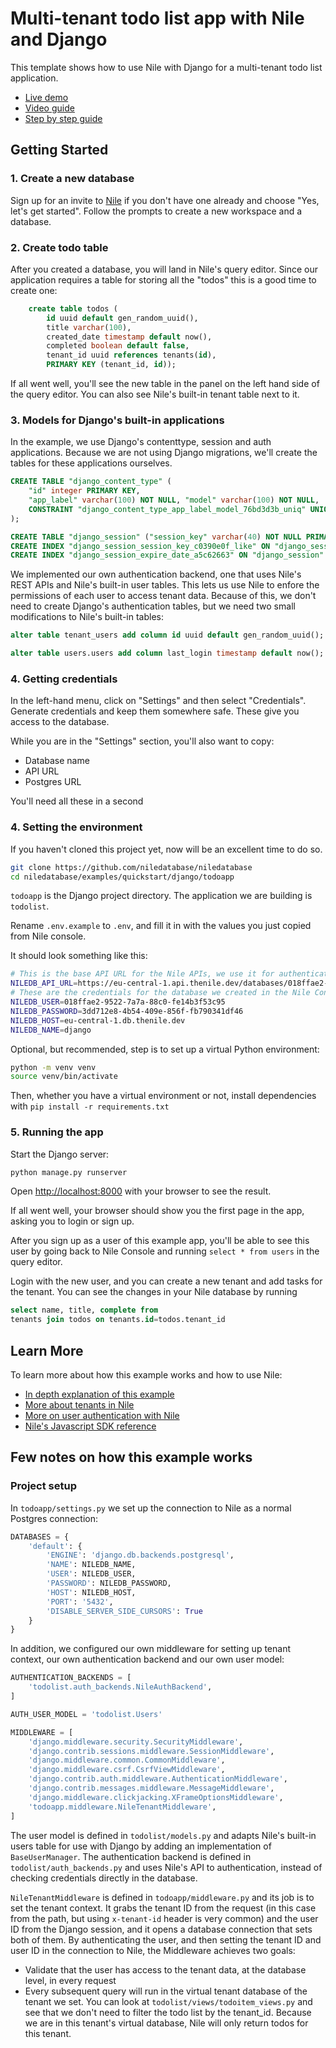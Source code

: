 # Multi-tenant todo list app with Nile and Django

This template shows how to use Nile with Django for a multi-tenant todo list application.

- [Live demo](TBD)
- [Video guide](TBD)
- [Step by step guide](TBD)

## Getting Started

### 1. Create a new database

Sign up for an invite to [Nile](https://thenile.dev) if you don't have one already and choose "Yes, let's get started". Follow the prompts to create a new workspace and a database.

### 2. Create todo table

After you created a database, you will land in Nile's query editor. Since our application requires a table for storing all the "todos" this is a good time to create one:

```sql
    create table todos (
        id uuid default gen_random_uuid(),
        title varchar(100),
        created_date timestamp default now(),
        completed boolean default false,
        tenant_id uuid references tenants(id),
        PRIMARY KEY (tenant_id, id));
```

If all went well, you'll see the new table in the panel on the left hand side of the query editor. You can also see Nile's built-in tenant table next to it.

### 3. Models for Django's built-in applications

In the example, we use Django's contenttype, session and auth applications. Because we are not using Django migrations, we'll create the tables for these applications ourselves.

```sql
CREATE TABLE "django_content_type" (
    "id" integer PRIMARY KEY, 
    "app_label" varchar(100) NOT NULL, "model" varchar(100) NOT NULL,
    CONSTRAINT "django_content_type_app_label_model_76bd3d3b_uniq" UNIQUE ("app_label", "model")
);

CREATE TABLE "django_session" ("session_key" varchar(40) NOT NULL PRIMARY KEY, "session_data" text NOT NULL, "expire_date" timestamp with time zone NOT NULL);
CREATE INDEX "django_session_session_key_c0390e0f_like" ON "django_session" ("session_key" varchar_pattern_ops);
CREATE INDEX "django_session_expire_date_a5c62663" ON "django_session" ("expire_date");
```

We implemented our own authentication backend, one that uses Nile's REST APIs and Nile's built-in user tables.
This lets us use Nile to enfore the permissions of each user to access tenant data.
Because of this, we don't need to create Django's authentication tables, but we need two small modifications to Nile's built-in tables:

```sql
alter table tenant_users add column id uuid default gen_random_uuid();

alter table users.users add column last_login timestamp default now();
```

### 4. Getting credentials

In the left-hand menu, click on "Settings" and then select "Credentials". Generate credentials and keep them somewhere safe. These give you access to the database.

While you are in the "Settings" section, you'll also want to copy:

- Database name
- API URL
- Postgres URL

You'll need all these in a second

### 4. Setting the environment

If you haven't cloned this project yet, now will be an excellent time to do so.

```bash
git clone https://github.com/niledatabase/niledatabase
cd niledatabase/examples/quickstart/django/todoapp
```

`todoapp` is the Django project directory. The application we are building is `todolist`.

Rename `.env.example` to `.env`, and fill it in with the values you just copied from Nile console.

It should look something like this:

```bash
# This is the base API URL for the Nile APIs, we use it for authentication services here
NILEDB_API_URL=https://eu-central-1.api.thenile.dev/databases/018ffae2-39e7-7ec8-8c53-17f7780f4486
# These are the credentials for the database we created in the Nile Console
NILEDB_USER=018ffae2-9522-7a7a-88c0-fe14b3f53c95
NILEDB_PASSWORD=3dd712e8-4b54-409e-856f-fb790341df46
NILEDB_HOST=eu-central-1.db.thenile.dev
NILEDB_NAME=django
```

Optional, but recommended, step is to set up a virtual Python environment:

```bash
python -m venv venv
source venv/bin/activate
```

Then, whether you have a virtual environment or not, install dependencies with `pip install -r requirements.txt`

### 5. Running the app

Start the Django server:

```bash
python manage.py runserver
```

Open [http://localhost:8000](http://localhost:8000) with your browser to see the result.

If all went well, your browser should show you the first page in the app, asking you to login or sign up.

After you sign up as a user of this example app, you'll be able to see this user by going back to Nile Console and running `select * from users` in the query editor.

Login with the new user, and you can create a new tenant and add tasks for the tenant. You can see the changes in your Nile database by running

```sql
select name, title, complete from
tenants join todos on tenants.id=todos.tenant_id
```

## Learn More

To learn more about how this example works and how to use Nile:

- [In depth explanation of this example](TBD)
- [More about tenants in Nile](https://www.thenile.dev//docs/tenant-management)
- [More on user authentication with Nile](https://www.thenile.dev/docs/user-authentication)
- [Nile's Javascript SDK reference](https://www.thenile.dev/docs/reference/sdk-reference)

## Few notes on how this example works

### Project setup

In `todoapp/settings.py` we set up the connection to Nile as a normal Postgres connection:

```python
DATABASES = {
    'default': {
        'ENGINE': 'django.db.backends.postgresql',
        'NAME': NILEDB_NAME,                      
        'USER': NILEDB_USER,
        'PASSWORD': NILEDB_PASSWORD,
        'HOST': NILEDB_HOST,
        'PORT': '5432',
        'DISABLE_SERVER_SIDE_CURSORS': True
    }
}
```

In addition, we configured our own middleware for setting up tenant context, our own authentication backend and our own user model:

```python
AUTHENTICATION_BACKENDS = [
    'todolist.auth_backends.NileAuthBackend',
]

AUTH_USER_MODEL = 'todolist.Users'

MIDDLEWARE = [
    'django.middleware.security.SecurityMiddleware',
    'django.contrib.sessions.middleware.SessionMiddleware',
    'django.middleware.common.CommonMiddleware',
    'django.middleware.csrf.CsrfViewMiddleware',
    'django.contrib.auth.middleware.AuthenticationMiddleware',
    'django.contrib.messages.middleware.MessageMiddleware',
    'django.middleware.clickjacking.XFrameOptionsMiddleware',
    'todoapp.middleware.NileTenantMiddleware', 
]
```

The user model is defined in `todolist/models.py` and adapts Nile's built-in users table for use with Django by adding an implementation of `BaseUserManager`.
The authentication backend is defined in `todolist/auth_backends.py` and uses Nile's API to authentication, instead of checking credentials directly in the database.

`NileTenantMiddleware` is defined in `todoapp/middleware.py` and its job is to set the tenant context. It grabs the tenant ID from the request
(in this case from the path, but using `x-tenant-id` header is very common) and the user ID from the Django session, and it opens a database connection that sets both of them.
By authenticating the user, and then setting the tenant ID and user ID in the connection to Nile, the Middleware achieves two goals:

- Validate that the user has access to the tenant data, at the database level, in every request
- Every subsequent query will run in the virtual tenant database of the tenant we set. 
  You can look at `todolist/views/todoitem_views.py` and see that we don't need to filter the todo list by the tenant_id. 
  Because we are in this tenant's virtual database, Nile will only return todos for this tenant.